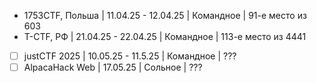 
- 1753CTF, Польша | 11.04.25 - 12.04.25 |  Командное | 91-е место из 603
- T-CTF, РФ | 21.04.25 - 22.04.25 |  Командное | 113-е место из 4441


- [ ] justCTF 2025 | 10.05.25 - 11.5.25 |  Командное | ???
- [ ] AlpacaHack Web | 17.05.25 |  Сольное | ???
